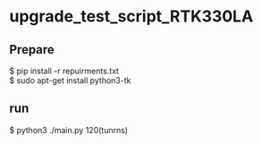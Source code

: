 # upgrade_test_script_RTK330LA

## Prepare
$ pip install -r repuirments.txt  
$ sudo apt-get install python3-tk

## run
$ python3 ./main.py 120(tunrns)
